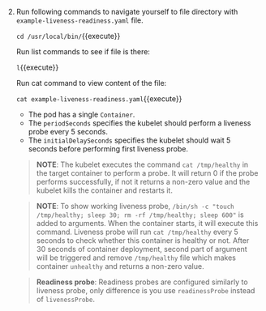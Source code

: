 2. Run following commands to navigate yourself to file directory with `example-liveness-readiness.yaml` file.

    `cd /usr/local/bin/`{{execute}}

    Run list commands to see if file is there:
  
    `l`{{execute}}

    Run cat command to view content of the file:

    `cat example-liveness-readiness.yaml`{{execute}}

    - The pod has a single `Container`.
    - The `periodSeconds` specifies the kubelet should perform a liveness probe every 5 seconds.
    - The `initialDelaySeconds` specifies the kubelet should wait 5 seconds before performing first liveness probe.

    >**NOTE**: The kubelet executes the command `cat /tmp/healthy` in the target container to perform a probe. It will return 0 if the probe performs successfully, if not it returns a non-zero value and the kubelet kills the container and restarts it.

    >**NOTE**: To show working liveness probe, `/bin/sh -c "touch /tmp/healthy; sleep 30; rm -rf /tmp/healthy; sleep 600"` is added to arguments. When the container starts, it will execute this command. Liveness probe will run `cat /tmp/healthy` every 5 seconds to check whether this container is healthy or not. After 30 seconds of container deployment, second part of argument will be triggered and remove `/tmp/healthy` file which makes container `unhealthy` and returns a non-zero value.

    >**Readiness probe**: Readiness probes are configured similarly to liveness probe, only difference is you use `readinessProbe` instead of `livenessProbe`.